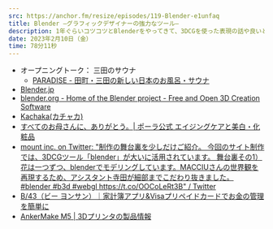 ```yaml
---
src: https://anchor.fm/resize/episodes/119-Blender-e1unfaq
title: Blender –グラフィックデザイナーの強力なツール–
description: 1年ぐらいコツコツとBlenderをやってきて、3DCGを使った表現の話や良いところ、期待したいところ、初めて学ぶときのコツなどを話しました。
date: 2023年2月10日（金）
time: 78分11秒
---
```


- オープニングトーク： 三田のサウナ
    - [PARADISE - 田町・三田の新しい日本のお風呂・サウナ](https://paradise-mita.com/)
- [Blender.jp](https://blender.jp/)
- [blender.org - Home of the Blender project - Free and Open 3D Creation Software](https://www.blender.org/)
- [Kachaka(カチャカ)](https://kachaka.life/)
- [すべてのお母さんに、ありがとう。| ポーラ公式 エイジングケアと美白・化粧品](https://www.pola.co.jp/wecaremore/mothersday/)
- [mount inc. on Twitter: "制作の舞台裏を少しだけご紹介。 今回のサイト制作では、3DCGツール「blender」が大いに活用されています。 舞台裏その1）花は一つずつ、blenderでモデリングしています。MACCIUさんの世界観を再現するため、アシスタント寺田が細部までこだわり抜きました。 #blender #b3d #webgl https://t.co/OOCoLeRt3B" / Twitter](https://twitter.com/mount_inc/status/1524210257488416768)
- [B/43（ビー ヨンサン）｜家計簿アプリ&Visaプリペイドカードでお金の管理を簡単に](https://b43.jp/)
- [AnkerMake M5 | 3Dプリンタの製品情報](https://www.ankerjapan.com/products/v8111)
